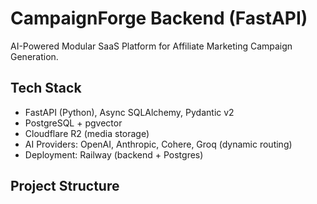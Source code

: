 # CampaignForge Backend (FastAPI)

AI-Powered Modular SaaS Platform for Affiliate Marketing Campaign Generation.

## Tech Stack

- FastAPI (Python), Async SQLAlchemy, Pydantic v2
- PostgreSQL + pgvector
- Cloudflare R2 (media storage)
- AI Providers: OpenAI, Anthropic, Cohere, Groq (dynamic routing)
- Deployment: Railway (backend + Postgres)

## Project Structure
